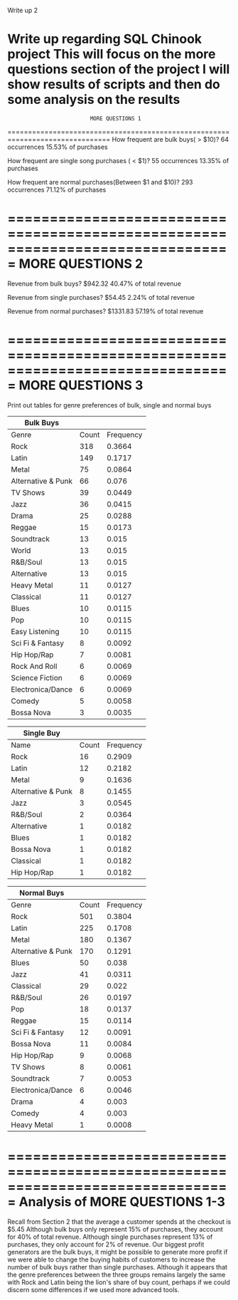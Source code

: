 Write up 2

Write up regarding SQL Chinook project
This will focus on the more questions section of the project
I will show results of scripts and then do some analysis on the results
===============================================================================
                              MORE QUESTIONS 1
===============================================================================
How frequent are bulk buys( > $10)?
    64 occurrences
    15.53% of purchases

How frequent are single song purchases ( < $1)?
    55 occurrences
    13.35% of purchases

How frequent are normal purchases(Between $1 and $10)?
    293 occurrences
    71.12% of purchases
    
===============================================================================
                              MORE QUESTIONS 2
===============================================================================
Revenue from bulk buys?
    $942.32
    40.47% of total revenue

Revenue from single purchases?
    $54.45
    2.24% of total revenue

Revenue from normal purchases?
    $1331.83
    57.19% of total revenue

===============================================================================
                              MORE QUESTIONS 3
===============================================================================
Print out tables for genre preferences of bulk, single and normal buys


|     Bulk Buys      |       |           |
|--------------------|-------|-----------|
| Genre              | Count | Frequency |
| Rock               | 318   | 0.3664    |
| Latin              | 149   | 0.1717    |
| Metal              | 75    | 0.0864    |
| Alternative & Punk | 66    | 0.076     |
| TV Shows           | 39    | 0.0449    |
| Jazz               | 36    | 0.0415    |
| Drama              | 25    | 0.0288    |
| Reggae             | 15    | 0.0173    |
| Soundtrack         | 13    | 0.015     |
| World              | 13    | 0.015     |
| R&B/Soul           | 13    | 0.015     |
| Alternative        | 13    | 0.015     |
| Heavy Metal        | 11    | 0.0127    |
| Classical          | 11    | 0.0127    |
| Blues              | 10    | 0.0115    |
| Pop                | 10    | 0.0115    |
| Easy Listening     | 10    | 0.0115    |
| Sci Fi & Fantasy   | 8     | 0.0092    |
| Hip Hop/Rap        | 7     | 0.0081    |
| Rock And Roll      | 6     | 0.0069    |
| Science Fiction    | 6     | 0.0069    |
| Electronica/Dance  | 6     | 0.0069    |
| Comedy             | 5     | 0.0058    |
| Bossa Nova         | 3     | 0.0035    |







|     Single Buy     |       |           |
|--------------------|-------|-----------|
| Name               | Count | Frequency |
| Rock               | 16    | 0.2909    |
| Latin              | 12    | 0.2182    |
| Metal              | 9     | 0.1636    |
| Alternative & Punk | 8     | 0.1455    |
| Jazz               | 3     | 0.0545    |
| R&B/Soul           | 2     | 0.0364    |
| Alternative        | 1     | 0.0182    |
| Blues              | 1     | 0.0182    |
| Bossa Nova         | 1     | 0.0182    |
| Classical          | 1     | 0.0182    |
| Hip Hop/Rap        | 1     | 0.0182    |








|    Normal Buys     |       |           |
|--------------------|-------|-----------|
| Genre              | Count | Frequency |
| Rock               | 501   | 0.3804    |
| Latin              | 225   | 0.1708    |
| Metal              | 180   | 0.1367    |
| Alternative & Punk | 170   | 0.1291    |
| Blues              | 50    | 0.038     |
| Jazz               | 41    | 0.0311    |
| Classical          | 29    | 0.022     |
| R&B/Soul           | 26    | 0.0197    |
| Pop                | 18    | 0.0137    |
| Reggae             | 15    | 0.0114    |
| Sci Fi & Fantasy   | 12    | 0.0091    |
| Bossa Nova         | 11    | 0.0084    |
| Hip Hop/Rap        | 9     | 0.0068    |
| TV Shows           | 8     | 0.0061    |
| Soundtrack         | 7     | 0.0053    |
| Electronica/Dance  | 6     | 0.0046    |
| Drama              | 4     | 0.003     |
| Comedy             | 4     | 0.003     |
| Heavy Metal        | 1     | 0.0008    |






===============================================================================
                              Analysis of MORE QUESTIONS 1-3
===============================================================================
Recall from Section 2 that the average a customer spends at the checkout is $5.45
Although bulk buys only represent 15% of purchases, they account for 40% of total revenue.
Although single purchases represent 13% of purchases, they only account for 2% of revenue.
Our biggest profit generators are the bulk buys, it might be possible to generate more profit if we were able to change the buying habits of customers to increase the number of bulk buys rather than single purchases.
Although it appears that the genre preferences between the three groups remains largely the same with Rock and Latin being the lion's share of buy count, perhaps if we could discern some differences if we used more advanced tools.
